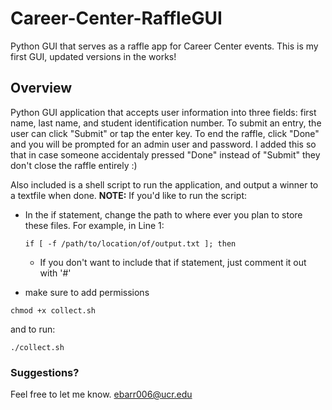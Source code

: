 # Career-Center-RaffleGUI

Python GUI that serves as a raffle app for Career Center events. This is my first GUI, updated versions in the works!

## Overview
Python GUI application that accepts user information into three fields: first name, last name, and student identification number. To submit an entry, the user can click "Submit" or tap the enter key. To end the raffle, click "Done" and you will be prompted for an admin user and password. I added this so that in case someone accidentaly pressed "Done" instead of "Submit" they don't close the raffle entirely :)

Also included is a shell script to run the application, and output a winner to a textfile when done.
**NOTE:** If you'd like to run the script:
* In the if statement, change the path to where ever you plan to store these files. For example, in Line 1:

   `if [ -f /path/to/location/of/output.txt ]; then`
  * If you don't want to include that if statement, just comment it out with '#'
* make sure to add permissions

 ```
chmod +x collect.sh
```
and to run:
```
./collect.sh
```


### Suggestions?
Feel free to let me know. ebarr006@ucr.edu

